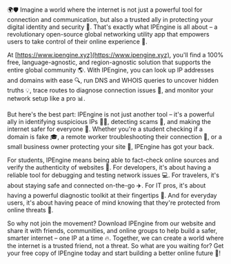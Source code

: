 🌍🛡️ Imagine a world where the internet is not just a powerful tool for connection and communication, but also a trusted ally in protecting your digital identity and security 📡. That's exactly what IPEngine is all about – a revolutionary open-source global networking utility app that empowers users to take control of their online experience 💪.

At [https://www.ipengine.xyz](https://www.ipengine.xyz), you'll find a 100% free, language-agnostic, and region-agnostic solution that supports the entire global community 🌎. With IPEngine, you can look up IP addresses and domains with ease 🔍, run DNS and WHOIS queries to uncover hidden truths 💡, trace routes to diagnose connection issues 🚀, and monitor your network setup like a pro 📊.

But here's the best part: IPEngine is not just another tool – it's a powerful ally in identifying suspicious IPs 👮‍♂️, detecting scams 💸, and making the internet safer for everyone 💯. Whether you're a student checking if a domain is fake 🎓, a remote worker troubleshooting their connection 🏢, or a small business owner protecting your site 🏢, IPEngine has got your back.

For students, IPEngine means being able to fact-check online sources and verify the authenticity of websites 🤝. For developers, it's about having a reliable tool for debugging and testing network issues 💻. For travelers, it's about staying safe and connected on-the-go ✈️. For IT pros, it's about having a powerful diagnostic toolkit at their fingertips 🔧. And for everyday users, it's about having peace of mind knowing that they're protected from online threats 🙏.

So why not join the movement? Download IPEngine from our website and share it with friends, communities, and online groups to help build a safer, smarter internet – one IP at a time 🔥. Together, we can create a world where the internet is a trusted friend, not a threat. So what are you waiting for? Get your free copy of IPEngine today and start building a better online future 🚀!